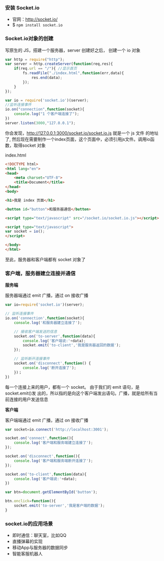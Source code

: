 ### 安装 Socket.io

- 官网：http://socket.io/
- $ `npm install socket.io`

### Socket.io对象的创建

写原生的 JS，搭建一个服务器，server 创建好之后， 创建一个 io 对象

```js
var http = require("http");
var server = http.createServer(function(req,res){
    if(req.url == "/"){ //显示首页
        fs.readFile("./index.html",function(err,data){ 
            res.end(data);
        }); 
    }
});

var io = require('socket.io')(server); 
//监听连接事件 
io.on("connection",function(socket){
    console.log("1 个客户端连接了"); 
})
server.listen(3000,"127.0.0.1");
```

你会发现，http://127.0.0.1:3000/socket.io/socket.io.js 就是一个 js 文件 的地址了, 然后现在需要制作一个index页面，这个页面中，必须引用js文件。调用io函数，取得socket 对象

index.html

```html
<!DOCTYPE html> 
<html lang="en"> 
<head>
    <meta charset="UTF-8">
    <title>Document</title> 
</head>
<body>

<h1>我是 index 页面</h1>

<button id="button">和服务器通信</button>

<script type="text/javascript" src="/socket.io/socket.io.js"></script> 

<script type="text/javascript">
var socket = io(); 
</script>

</body> 
</html>
```

至此，服务器和客户端都有 socket 对象了

### 客户端，服务器建立连接并通信

**服务端**

服务器端通过 emit 广播，通过 on 接收广播

```js
var io=require('socket.io')(server); 

// 监听连接事件
io.on('connection',function(socket){
    console.log('和服务器建立连接了'); 

    // 接收客户端发送的信息
    socket.on('to-server',function(data){
        console.log('客户端说:'+data);
        socket.emit('to-client','我是服务器返回的数据'); 
    });

    // 监听断开连接事件
    socket.on('disconnect',function() { 
        console.log('断开连接了');
    })；
})
```

每一个连接上来的用户，都有一个 socket。 由于我们的 emit 语句，是 socket.emit()发 出的，所以指的是向这个客户端发出语句。广播，就是给所有当前连接的用户发送信息

**客户端**

客户端端通过 emit 广播，通过 on 接收广播

```js
var socket=io.connect('http://localhost:3001'); 

socket.on('connect',function(){
    console.log('客户端和服务端建立连接了'); 
});

socket.on('disconnect',function(){ 
    console.log('客户端和服务端断开连接了');
});

socket.on('to-client',function(data){
    console.log('客户端说:'+data); 
})

var btn=document.getElementById('button'); 

btn.onclick=function(){
    socket.emit('to-server','我是客户端的数据'); 
}
```

### socket.io的应用场景

- 即时通信：聊天室，比如QQ
- 直播弹幕的实现
- 移动App与服务器的数据同步
- 智能客服机器人